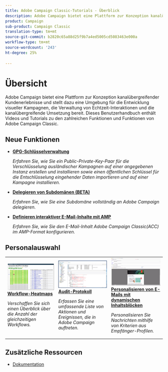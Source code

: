 ```yaml
---
title: Adobe Campaign Classic-Tutorials - Überblick
description: Adobe Campaign bietet eine Plattform zur Konzeption kanalübergreifender Kundenerlebnisse und stellt dazu eine Umgebung für die Entwicklung visueller Kampagnen, die Verwaltung von Echtzeit-Interaktionen und die kanalübergreifende Umsetzung bereit. Dieses Benutzerhandbuch enthält Videos und Tutorials zu den zahlreichen Funktionen und Funktionen von Adobe Campaign Standard.
product: Campaign
sub-product: Campaign Classic
translation-type: tm+mt
source-git-commit: b2820c65a88d25f9b7a4ed5005cd5083463e000a
workflow-type: tm+mt
source-wordcount: '243'
ht-degree: 25%

---
```



# Übersicht

Adobe Campaign bietet eine Plattform zur Konzeption kanalübergreifender Kundenerlebnisse und stellt dazu eine Umgebung für die Entwicklung visueller Kampagnen, die Verwaltung von Echtzeit-Interaktionen und die kanalübergreifende Umsetzung bereit. Dieses Benutzerhandbuch enthält Videos und Tutorials zu den zahlreichen Funktionen und Funktionen von Adobe Campaign Classic.

## Neue Funktionen

* **[GPG-Schlüsselverwaltung](/help/acc/monitoring-campaign-classic/control-panel/gpg-key-management/gpg-key-management-overview.md)**

   *Erfahren Sie, wie Sie ein Public-Private-Key-Paar für die Verschlüsselung ausländischer Kampagnen auf einer angegebenen Instanz erstellen und installieren sowie einen öffentlichen Schlüssel für die Entschlüsselung eingehender Daten importieren und auf einer Kampagne installieren.*

* **[Delegieren von Subdomänen (BETA)](/help/acc/monitoring-campaign-classic/control-panel/subdomain-delegation.md)**

   *Erfahren Sie, wie Sie eine Subdomäne vollständig an Adobe Campaign delegieren.*

* **[Definieren interaktiver E-Mail-Inhalte mit AMP](/help/acc/sending-messages/email-channel/defining-interactive-email-content-with-amp.md)**

   *Erfahren Sie, wie Sie den E-Mail-Inhalt Adobe Campaign Classic(ACC) im AMP-Format konfigurieren.*

## Personalauswahl

<table>
<tr>
  <td>
    <a href="./monitoring-campaign-classic/workflow-heatmap.md">
      <img alt="Workflow-Heatmaps (Video)" src="./assets/workflow-heatmap.png"/>
    </a>
    <div>
      <a href="./monitoring-campaign-classic/workflow-heatmap.md">
    <strong>Workflow-Heatmaps</strong>
    </a>
    </div>
    <p>
    <em>Verschaffen Sie sich einen Überblick über die Anzahl der gleichzeitigen Workflows.</em>
    <p>
  </td>
   <td>
    <a href="./monitoring-campaign-classic/audit-trail.md">
      <img alt="Prüfpfad (Video)" src="./assets/acc-audit-trail.png" />
    </a>
    <div>
      <a href="./monitoring-campaign-classic/audit-trail.md">
    <strong>Audit-Protokoll</strong>
    </a>
    </div>
    <p>
    <em>Erfassen Sie eine umfassende Liste von Aktionen und Ereignissen, die in Adobe Campaign auftreten.</em>
    <p>
  </td>
  <td>
    <a href="./sending-messages/email-channel/personalization-with-dynamic-content-blocks.md">
      <img alt="Personalisieren von E-Mails mit dynamischen Inhaltsblöcken (Video)" src="./assets/ACC-Personalization.png" />
    </a>
    <div>
      <a href="./sending-messages/email-channel/personalization-with-dynamic-content-blocks.md">
    <strong>Personalisieren von E-Mails mit dynamischen Inhaltsblöcken</strong>
    </a>
    </div>
    <p>
    <em>Personalisieren Sie Nachrichten mithilfe von Kriterien aus Empfänger-Profilen. </em>
    <p>
  </td>
</tr>
</table>

## Zusätzliche Ressourcen

* [Dokumentation](https://docs.campaign.adobe.com/doc/AC/en/PTF_Starting_with_Adobe_Campaign_About_Adobe_Campaign_Classic.html)

